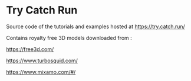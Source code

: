 # Try Catch Run 

Source code of the tutorials and examples hosted at https://try.catch.run/

Contains royalty free 3D models downloaded from :

https://free3d.com/

https://www.turbosquid.com/

https://www.mixamo.com/#/
